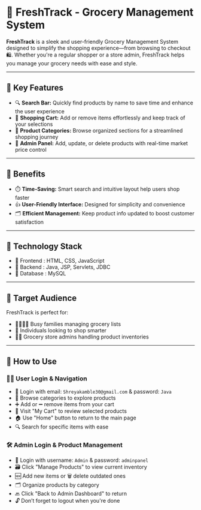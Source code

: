# 🛒 FreshTrack - Grocery Management System

**FreshTrack** is a sleek and user-friendly Grocery Management System designed to simplify the shopping experience—from browsing to checkout 🛍️. Whether you're a regular shopper or a store admin, FreshTrack helps you manage your grocery needs with ease and style.

---

## 🌟 Key Features

- 🔍 **Search Bar:** Quickly find products by name to save time and enhance the user experience  
- 🛒 **Shopping Cart:** Add or remove items effortlessly and keep track of your selections  
- 📂 **Product Categories:** Browse organized sections for a streamlined shopping journey  
- 🔧 **Admin Panel:** Add, update, or delete products with real-time market price control  

---

## 🎯 Benefits

- ⏱️ **Time-Saving:** Smart search and intuitive layout help users shop faster  
- 👍 **User-Friendly Interface:** Designed for simplicity and convenience  
- 🗂️ **Efficient Management:** Keep product info updated to boost customer satisfaction  

---

## 🧰 Technology Stack

- 🎨 Frontend : HTML, CSS, JavaScript                 
- 🧠 Backend  : Java, JSP, Servlets, JDBC              
- 💾 Database : MySQL                                  

---

## 👥 Target Audience

FreshTrack is perfect for:
- 👨‍👩‍👧‍👦 Busy families managing grocery lists  
- 🧑 Individuals looking to shop smarter  
- 🧑‍💼 Grocery store admins handling product inventories

---

## 🚀 How to Use

### 👨‍💻 User Login & Navigation

- 📨 Login with email: `Shreyakamble30@gmail.com` & password: `Java`  
- 🧭 Browse categories to explore products  
- ➕ Add or ➖ remove items from your cart  
- 🧺 Visit "My Cart" to review selected products  
- 🏠 Use "Home" button to return to the main page  
- 🔍 Search for specific items with ease  

### 🛠️ Admin Login & Product Management

- 🔑 Login with username: `Admin` & password: `adminpanel`  
- 🗃️ Click "Manage Products" to view current inventory  
- 🆕 Add new items or 🗑️ delete outdated ones  
- 🗂️ Organize products by category  
- 🔙 Click "Back to Admin Dashboard" to return  
- 🔓 Don’t forget to logout when you're done  


